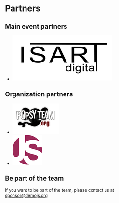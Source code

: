 
# Partners

## Main event partners 

<ul class="sponsors"> 
  <li>
    <a href="http://www.isartdigital.com/"><img src="images/ISARTdigital.png" alt="Isart Digital" height="150" width="330" /></a>
  </li>
</ul>

## Organization partners

<ul class="sponsors"> 
  <li>
    <a href="http://www.popsyteam.org/"><img src="images/logo_popsy2.png" alt="Popsy team" height="100" width="154" /></a>
  </li>
  <li>
    <a href="http://www.parisjs.org/"><img src="images/parisjsLogo_white.png" alt="ParisJS" height="100" width="100" /></a>
  </li>
</ul>

## Be part of the team

If you want to be part of the team, please contact us at [sponsor@demojs.org](sponsor@demojs.org)

